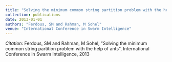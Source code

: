 ```yaml
---
title: "Solving the minimum common string partition problem with the help of ants"
collection: publications
date: 2013-01-01
authors: "Ferdous, SM and Rahman, M Sohel"
venue: "International Conference in Swarm Intelligence"
---
```

*Citation:* Ferdous, SM and Rahman, M Sohel, "Solving the minimum common string partition problem with the help of ants", International Conference in Swarm Intelligence, 2013
